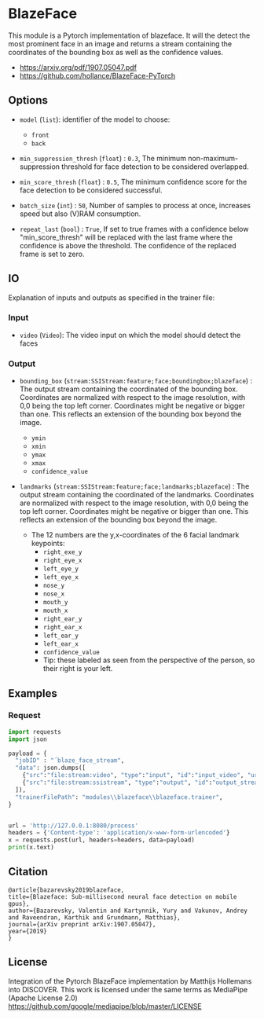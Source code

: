 # BlazeFace
This module is a Pytorch implementation of blazeface.
It will the detect the most prominent face in an image and returns a stream containing the coordinates of the bounding
box as well as the confidence values.

* https://arxiv.org/pdf/1907.05047.pdf
* https://github.com/hollance/BlazeFace-PyTorch

## Options

- `model` (`list`):  identifier of the model to choose:
  - `front`
  - `back`

- `min_suppression_thresh` (`float`) : `0.3`, The minimum non-maximum-suppression threshold for face detection to be considered overlapped.
- `min_score_thresh` (`float`) : `0.5`, The minimum confidence score for the face detection to be considered successful.
- `batch_size` (`int`) : `50`,  Number of samples to process at once, increases speed but also (V)RAM consumption.
- `repeat_last` (`bool`) : `True`,  If set to true frames with a confidence below "min_score_thresh" will be replaced with the last frame where the confidence is above the threshold. The confidence of the replaced frame is set to zero.

## IO
Explanation of inputs and outputs as specified in the trainer file:

### Input
- `video` (`Video`): The video input on which the model should detect the faces

### Output
- `bounding_box` (`stream:SSIStream:feature;face;boundingbox;blazeface`) : The output stream containing the coordinated of the bounding box. Coordinates are normalized with respect to the image resolution, with 0,0 being the top left corner. Coordinates might be negative or bigger than one. This reflects an extension of the bounding box beyond the image.  
    - `ymin`
    - `xmin`
    - `ymax`
    - `xmax`
    - `confidence_value`

    
- `landmarks` (`stream:SSIStream:feature;face;landmarks;blazeface`) : The output stream containing the coordinated of the landmarks. Coordinates are normalized with respect to the image resolution, with 0,0 being the top left corner. Coordinates might be negative or bigger than one. This reflects an extension of the bounding box beyond the image.
  - The 12 numbers are the y,x-coordinates of the 6 facial landmark keypoints:
    - `right_exe_y` 
    - `right_eye_x`
    - `left_eye_y`
    - `left_eye_x`
    - `nose_y`
    - `nose_x`
    - `mouth_y` 
    - `mouth_x`
    - `right_ear_y`
    - `right_ear_x`
    - `left_ear_y` 
    - `left_ear_x`
    - `confidence_value`
    - Tip: these labeled as seen from the perspective of the person, so their right is your left.


## Examples

### Request

```python
import requests
import json

payload = {
  "jobID" : "´blaze_face_stream",
  "data": json.dumps([
    {"src":"file:stream:video", "type":"input", "id":"input_video", "uri":"path/to/my/file.mp4"},
    {"src":"file:stream:ssistream", "type":"output", "id":"output_stream",  "uri":"path/to/my/stream.stream"}
  ]),
  "trainerFilePath": "modules\\blazeface\\blazeface.trainer",
}


url = 'http://127.0.0.1:8080/process'
headers = {'Content-type': 'application/x-www-form-urlencoded'}
x = requests.post(url, headers=headers, data=payload)
print(x.text)

```

## Citation
```
@article{bazarevsky2019blazeface,
title={Blazeface: Sub-millisecond neural face detection on mobile gpus},
author={Bazarevsky, Valentin and Kartynnik, Yury and Vakunov, Andrey and Raveendran, Karthik and Grundmann, Matthias},
journal={arXiv preprint arXiv:1907.05047},
year={2019}
}
```

## License
Integration of the Pytorch BlazeFace implementation by Matthijs Hollemans into DISCOVER.
This work is licensed under the same terms as MediaPipe (Apache License 2.0)
https://github.com/google/mediapipe/blob/master/LICENSE